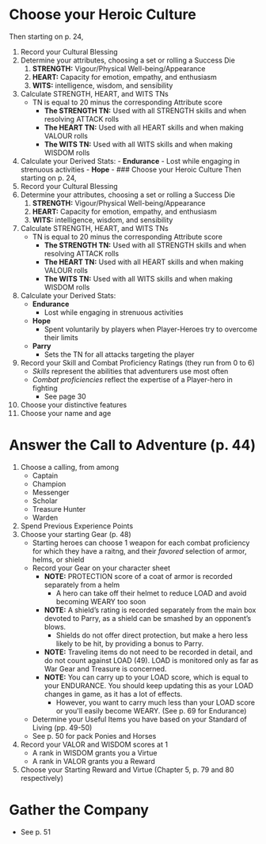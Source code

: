 # Choose your Heroic Culture
Then starting on p. 24,
1. Record your Cultural Blessing
2. Determine your attributes, choosing a set or rolling a Success Die
	1. **STRENGTH:** Vigour/Physical Well-being/Appearance
	2. **HEART:** Capacity for emotion, empathy, and enthusiasm
	3. **WITS:** intelligence, wisdom, and sensibility
3. Calculate STRENGTH, HEART, and WITS TNs
	- TN is equal to 20 minus the corresponding Attribute score
		- **The STRENGTH TN:** Used with all STRENGTH skills and when resolving ATTACK rolls
		- **The HEART TN:** Used with all HEART skills and when making VALOUR rolls
		- **The WITS TN:** Used with all WITS skills and when making WISDOM rolls 
4. Calculate your Derived Stats:
		- **Endurance**
			- Lost while engaging in strenuous activities
		- **Hope**
			- ### Choose your Heroic Culture
Then starting on p. 24,
1. Record your Cultural Blessing
2. Determine your attributes, choosing a set or rolling a Success Die
	1. **STRENGTH:** Vigour/Physical Well-being/Appearance
	2. **HEART:** Capacity for emotion, empathy, and enthusiasm
	3. **WITS:** intelligence, wisdom, and sensibility
3. Calculate STRENGTH, HEART, and WITS TNs
	- TN is equal to 20 minus the corresponding Attribute score
		- **The STRENGTH TN:** Used with all STRENGTH skills and when resolving ATTACK rolls
		- **The HEART TN:** Used with all HEART skills and when making VALOUR rolls
		- **The WITS TN:** Used with all WITS skills and when making WISDOM rolls 
4. Calculate your Derived Stats:
	- **Endurance**
		- Lost while engaging in strenuous activities
	- **Hope**
		- Spent voluntarily by players when Player-Heroes try to overcome their limits
	- **Parry**
		- Sets the TN for all attacks targeting the player
5. Record your Skill and Combat Proficiency Ratings (they run from 0 to 6)
	- *Skills* represent the abilities that adventurers use most often
	- *Combat proficiencies* reflect the expertise of a Player-hero in fighting
		- See page 30
6. Choose your distinctive features
7. Choose your name and age

# Answer the Call to Adventure (p. 44)
1. Choose a calling, from among 
	- Captain
	- Champion
	- Messenger
	- Scholar
	- Treasure Hunter
	- Warden
2. Spend Previous Experience Points
3. Choose your starting Gear (p. 48)
	-  Starting heroes can choose 1 weapon for each combat proficiency for which they have a raitng, and their *favored* selection of armor, helms, or shield
	- Record your Gear on your character sheet
		- **NOTE:** PROTECTION score of a coat of armor is recorded separately from a helm
			- A hero can take off their helmet to reduce LOAD and avoid becoming WEARY too soon
		-  **NOTE:** A shield’s rating is recorded separately from the main box devoted to Parry, as a shield can be smashed by an opponent’s blows.
			- Shields do not offer direct protection, but make a hero less likely to be hit, by providing a bonus to Parry.
		- **NOTE:** Traveling items do not need to be recorded in detail, and do not count against LOAD (49). LOAD is monitored only as far as War Gear and Treasure is concerned.
		- **NOTE:** You can carry up to your LOAD score, which is equal to your ENDURANCE. You should keep updating this as your LOAD changes in game, as it has a lot of effects.
			- However, you want to carry much less than your LOAD score or you'll easily become WEARY. (See p. 69 for Endurance)
	- Determine your Useful Items you have based on your Standard of Living (pp. 49-50)
	- See p. 50 for pack Ponies and Horses
4. Record your VALOR and WISDOM scores at 1
	- A rank in WISDOM grants you a Virtue
	- A rank in VALOR grants you a Reward
5. Choose your Starting Reward and Virtue (Chapter 5, p. 79 and 80 respectively)

# Gather the Company
- See p. 51